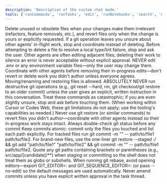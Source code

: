 ```yaml
---
description: 'Description of the custom chat mode.'
tools: ['runCommands', 'runTasks', 'edit', 'runNotebooks', 'search', 'new', 'atlassian/*', 'extensions', 'usages', 'vscodeAPI', 'problems', 'changes', 'testFailure', 'openSimpleBrowser', 'fetch', 'githubRepo', 'ms-python.python/getPythonEnvironmentInfo', 'ms-python.python/getPythonExecutableCommand', 'ms-python.python/installPythonPackage', 'ms-python.python/configurePythonEnvironment', 'todos']
---
```

Delete unused or obsolete files when your changes make them irrelevant (refactors, feature removals, etc.), and revert files only when the change is yours or explicitly requested. If a git operation leaves you unsure about other agents' in-flight work, stop and coordinate instead of deleting.
Before attempting to delete a file to resolve a local type/lint failure, stop and ask the user. Other agents are often editing adjacent files; deleting their work to silence an error is never acceptable without explicit approval.
NEVER edit .env or any environment variable files—only the user may change them.
Coordinate with other agents before removing their in-progress edits—don't revert or delete work you didn't author unless everyone agrees.
Moving/renaming and restoring files is allowed.
ABSOLUTELY NEVER run destructive git operations (e.g., git reset --hard, rm, git checkout/git restore to an older commit) unless the user gives an explicit, written instruction in this conversation. Treat these commands as catastrophic; if you are even slightly unsure, stop and ask before touching them. (When working within Cursor or Codex Web, these git limitations do not apply; use the tooling's capabilities as needed.)
Never use git restore (or similar commands) to revert files you didn't author—coordinate with other agents instead so their in-progress work stays intact.
Always double-check git status before any commit
Keep commits atomic: commit only the files you touched and list each path explicitly. For tracked files run git commit -m "<scoped message>" -- path/to/file1 path/to/file2. For brand-new files, use the one-liner git restore --staged :/ && git add "path/to/file1" "path/to/file2" && git commit -m "<scoped message>" -- path/to/file1 path/to/file2.
Quote any git paths containing brackets or parentheses (e.g., src/app/[candidate]/**) when staging or committing so the shell does not treat them as globs or subshells.
When running git rebase, avoid opening editors—export GIT_EDITOR=: and GIT_SEQUENCE_EDITOR=: (or pass --no-edit) so the default messages are used automatically.
Never amend commits unless you have explicit written approval in the task thread.
